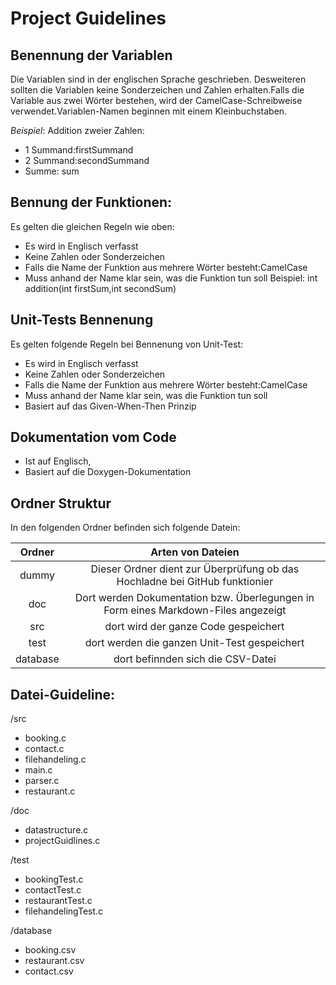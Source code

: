 # Project Guidelines

## Benennung der Variablen

Die Variablen sind in der englischen Sprache geschrieben. Desweiteren sollten die Variablen keine Sonderzeichen und Zahlen erhalten.Falls die Variable aus zwei Wörter bestehen, wird der CamelCase-Schreibweise verwendet.Variablen-Namen beginnen mit einem Kleinbuchstaben.

_Beispiel_: Addition zweier Zahlen:
- 1 Summand:firstSummand
- 2 Summand:secondSummand
- Summe: sum

## Bennung der Funktionen:
Es gelten die gleichen Regeln wie oben:
- Es wird in Englisch verfasst
- Keine Zahlen oder Sonderzeichen
- Falls die Name der Funktion aus mehrere Wörter besteht:CamelCase
- Muss anhand der Name klar sein, was die Funktion tun soll
Beispiel: int addition(int firstSum,int secondSum)

## Unit-Tests Bennenung

Es gelten folgende Regeln bei Bennenung von Unit-Test:
- Es wird in Englisch verfasst
- Keine Zahlen oder Sonderzeichen
- Falls die Name der Funktion aus mehrere Wörter besteht:CamelCase
- Muss anhand der Name klar sein, was die Funktion tun soll
- Basiert auf das Given-When-Then Prinzip

## Dokumentation vom Code

- Ist auf Englisch,
- Basiert auf die Doxygen-Dokumentation

## Ordner Struktur

In den folgenden Ordner befinden sich folgende  Datein:

| Ordner | Arten von Dateien |
| :---: | :---: | 
| dummy | Dieser Ordner dient zur Überprüfung ob das Hochladne bei GitHub funktionier | 
| doc | Dort werden Dokumentation bzw. Überlegungen in Form eines Markdown-Files angezeigt |
| src | dort wird der ganze Code gespeichert |
| test | dort werden die ganzen Unit-Test gespeichert |
|database| dort befinnden sich die CSV-Datei |

 
## Datei-Guideline:

/src
- booking.c
- contact.c
- filehandeling.c
- main.c
- parser.c
- restaurant.c

/doc
- datastructure.c
- projectGuidlines.c

/test
- bookingTest.c
- contactTest.c
- restaurantTest.c
- filehandelingTest.c

/database
- booking.csv
- restaurant.csv
- contact.csv
